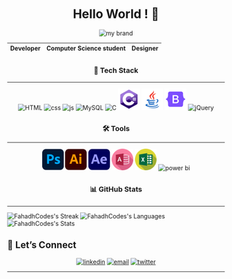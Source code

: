 # <h1 align="center"><b>Hello World ! 👋</b></h1>

<div align="center">
<img src="https://media4.giphy.com/media/v1.Y2lkPTc5MGI3NjExb2tkd2c4dGx5eWYybHUxYzYzYmFscHRpa3BuYzZhd29jbXoxaDNrayZlcD12MV9pbnRlcm5hbF9naWZfYnlfaWQmY3Q9Zw/yi9mVcEISEevwyE6AD/giphy.gif" alt="my brand">
</div>

<div align="center">

| Developer | Computer Science student | Designer |
| --------- | ------------------------ | -------- |

</div>

## <h3 align="center">🧰 Tech Stack</h3>

---

<div align="center">
<img src="https://img.icons8.com/?size=100&id=20909&format=png&color=000000" width="50" alt="HTML">
<img src="https://img.icons8.com/?size=100&id=21278&format=png&color=000000" width="50" alt="css">
<img src="https://img.icons8.com/?size=100&id=tGvHBPJaKqEd&format=png&color=000000" width="50" alt="js">
<img src="https://img.icons8.com/?size=100&id=rgPSE6nAB766&format=png&color=000000" width="50" alt="MySQL">
<img src="https://img.icons8.com/?size=100&id=shQTXiDQiQVR&format=png&color=000000" width="50" alt="C">
<img src="image-3.png" width="50" alt="C#">
<img src="image-4.png" width="50" alt="JAVA">
<img src="image-5.png" width="50" alt="Bootstrap">
<img src="https://img.icons8.com/?size=100&id=HKNzD81eiiSc&format=png&color=000000" width="50" alt="jQuery">
</div>

## <h3 align="center">🛠️ Tools</h3>

---

<div align="center">
<img src="image-6.png" width="50" alt="photoshop">
<img src="image-7.png" width="50" alt="illustrator">
<img src="image-8.png" width="50" alt="aftereffect">
<img src="image-9.png" width="50" alt="access">
<img src="image-10.png" width="50" alt="excel">
<img src="https://img.icons8.com/?size=100&id=3sGOUDo9nJ4k&format=png&color=000000" width="50" alt="power bi">
</div>

## <h3 align="center"> 📊 GitHub Stats <h3>

---

![FahadhCodes's Streak](https://github-readme-streak-stats.herokuapp.com/?user=FahadhCodes&theme=merko&hide_border=true)
![FahadhCodes's Languages](https://github-readme-stats.vercel.app/api/top-langs/?username=FahadhCodes&theme=merko&show_icons=true&hide_border=true&layout=compact)
![FahadhCodes's Stats](https://github-readme-stats.vercel.app/api?username=FahadhCodes&theme=merko&show_icons=true&hide_border=true&count_private=true)

## 💬 Let’s Connect

<p align="center">
  <a href="https://www.linkedin.com/in/fahadworks"><img src="https://img.shields.io/badge/LinkedIn-Connect-0A65C0?style=flat-square" alt="linkedin"></a>
  <a href="mailto:fahad.work2948@gmail.com"><img src="https://img.shields.io/badge/Email-fahad.work2948@gmail.com-yellow?style=flat-square" alt="email"></a>
  <a href="https://www.facebook.com/fahad.mohamed.2948"><img src="https://img.shields.io/badge/Facebook-Follow-0866FF?style=flat-square" alt="twitter"></a>
</p>

---
